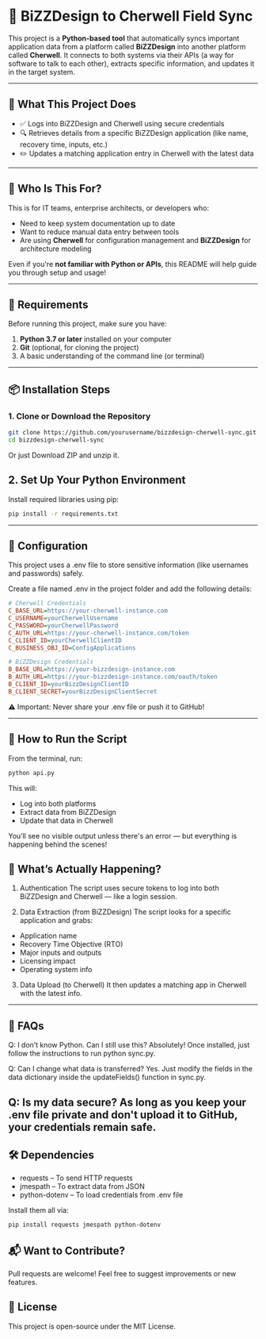 # 🔄 BiZZDesign to Cherwell Field Sync

This project is a **Python-based tool** that automatically syncs important application data from a platform called **BiZZDesign** into another platform called **Cherwell**. It connects to both systems via their APIs (a way for software to talk to each other), extracts specific information, and updates it in the target system.

---

## 📌 What This Project Does

- ✅ Logs into BiZZDesign and Cherwell using secure credentials
- 🔍 Retrieves details from a specific BiZZDesign application (like name, recovery time, inputs, etc.)
- ✏️ Updates a matching application entry in Cherwell with the latest data

---

## 🧠 Who Is This For?

This is for IT teams, enterprise architects, or developers who:

- Need to keep system documentation up to date
- Want to reduce manual data entry between tools
- Are using **Cherwell** for configuration management and **BiZZDesign** for architecture modeling

Even if you're **not familiar with Python or APIs**, this README will help guide you through setup and usage!

---

## 🧰 Requirements

Before running this project, make sure you have:

1. **Python 3.7 or later** installed on your computer  
2. **Git** (optional, for cloning the project)  
3. A basic understanding of the command line (or terminal)

---

## 📦 Installation Steps

### 1. Clone or Download the Repository

```bash
git clone https://github.com/yourusername/bizzdesign-cherwell-sync.git
cd bizzdesign-cherwell-sync
```

Or just Download ZIP and unzip it.

## 2. Set Up Your Python Environment
Install required libraries using pip:

```bash
pip install -r requirements.txt
```

---

## 🔐 Configuration
This project uses a .env file to store sensitive information (like usernames and passwords) safely.

Create a file named .env in the project folder and add the following details:

```ini
# Cherwell Credentials
C_BASE_URL=https://your-cherwell-instance.com
C_USERNAME=yourCherwellUsername
C_PASSWORD=yourCherwellPassword
C_AUTH_URL=https://your-cherwell-instance.com/token
C_CLIENT_ID=yourCherwellClientID
C_BUSINESS_OBJ_ID=ConfigApplications

# BiZZDesign Credentials
B_BASE_URL=https://your-bizzdesign-instance.com
B_AUTH_URL=https://your-bizzdesign-instance.com/oauth/token
B_CLIENT_ID=yourBizzDesignClientID
B_CLIENT_SECRET=yourBizzDesignClientSecret
```
⚠️ Important: Never share your .env file or push it to GitHub!

---

## 🚀 How to Run the Script
From the terminal, run:

```bash
python api.py
```
This will:
- Log into both platforms
- Extract data from BiZZDesign
- Update that data in Cherwell

You’ll see no visible output unless there's an error — but everything is happening behind the scenes!

## 🧪 What’s Actually Happening?
1. Authentication
The script uses secure tokens to log into both BiZZDesign and Cherwell — like a login session.

2. Data Extraction (from BiZZDesign)
The script looks for a specific application and grabs:
- Application name
- Recovery Time Objective (RTO)
- Major inputs and outputs
- Licensing impact
- Operating system info
3. Data Upload (to Cherwell)
It then updates a matching app in Cherwell with the latest info.

---

## 🤔 FAQs
Q: I don’t know Python. Can I still use this?
Absolutely! Once installed, just follow the instructions to run python sync.py.

Q: Can I change what data is transferred?
Yes. Just modify the fields in the data dictionary inside the updateFields() function in sync.py.

Q: Is my data secure?
As long as you keep your .env file private and don't upload it to GitHub, your credentials remain safe.
---

## 🛠️ Dependencies
- requests – To send HTTP requests
- jmespath – To extract data from JSON
- python-dotenv – To load credentials from .env file

Install them all via:
```bash
pip install requests jmespath python-dotenv
```

## 📬 Want to Contribute?
Pull requests are welcome! Feel free to suggest improvements or new features.

## 📝 License
This project is open-source under the MIT License.
